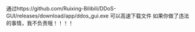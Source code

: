 
通过https://github.com/Ruixing-Bilibili/DDoS-GUI/releases/download/app/ddos_gui.exe 可以高速下载文件
如果你做了违法的事情，我不负责哦！！！！
